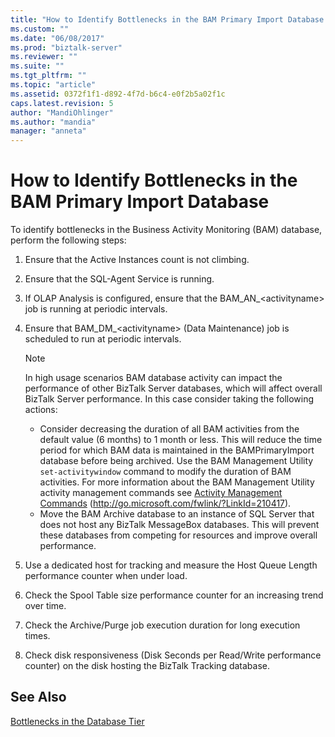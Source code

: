 ```yaml
---
title: "How to Identify Bottlenecks in the BAM Primary Import Database | Microsoft Docs"
ms.custom: ""
ms.date: "06/08/2017"
ms.prod: "biztalk-server"
ms.reviewer: ""
ms.suite: ""
ms.tgt_pltfrm: ""
ms.topic: "article"
ms.assetid: 0372f1f1-d892-4f7d-b6c4-e0f2b5a02f1c
caps.latest.revision: 5
author: "MandiOhlinger"
ms.author: "mandia"
manager: "anneta"
---
```

# How to Identify Bottlenecks in the BAM Primary Import Database
To identify bottlenecks in the Business Activity Monitoring (BAM) database, perform the following steps:  
  
1.  Ensure that the Active Instances count is not climbing.  
  
2.  Ensure that the SQL-Agent Service is running.  
  
3.  If OLAP Analysis is configured, ensure that the BAM_AN_\<activityname\> job is running at periodic intervals.  
  
4.  Ensure that BAM_DM_\<activityname\> (Data Maintenance) job is scheduled to run at periodic intervals.  
  
    > [!NOTE]  
    >  In high usage scenarios BAM database activity can impact the performance of other BizTalk Server databases, which will affect overall BizTalk Server performance. In this case consider taking the following actions:  
    >   
    >  -   Consider decreasing the duration of all BAM activities from the default value (6 months) to 1 month or less. This will reduce the time period for which BAM data is maintained in the BAMPrimaryImport database before being archived. Use the BAM Management Utility `set-activitywindow` command to modify the duration of BAM activities. For more information about the BAM Management Utility activity management commands see [Activity Management Commands](http://go.microsoft.com/fwlink/?LinkId=210417) (http://go.microsoft.com/fwlink/?LinkId=210417).  
    > -   Move the BAM Archive database to an instance of SQL Server that does not host any BizTalk MessageBox databases. This will prevent these databases from competing for resources and improve overall performance.  
  
5.  Use a dedicated host for tracking and measure the Host Queue Length performance counter when under load.  
  
6.  Check the Spool Table size performance counter for an increasing trend over time.  
  
7.  Check the Archive/Purge job execution duration for long execution times.  
  
8.  Check disk responsiveness (Disk Seconds per Read/Write performance counter) on the disk hosting the BizTalk Tracking database.  
  
## See Also  
 [Bottlenecks in the Database Tier](../technical-guides/bottlenecks-in-the-database-tier.md)